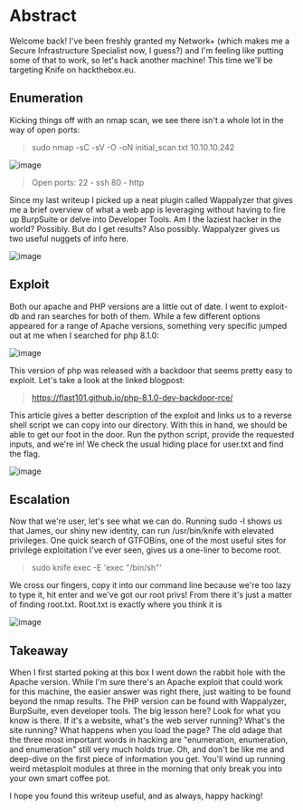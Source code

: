 # Abstract
Welcome back! I've been freshly granted my Network+ (which makes me a Secure Infrastructure Specialist now, I guess?) and I'm feeling like putting some of that to work, so let's hack another machine! This time we'll be targeting Knife on hackthebox.eu. 

## Enumeration

Kicking things off with an nmap scan, we see there isn't a whole lot in the way of open ports:

> sudo nmap -sC -sV -O -oN initial_scan.txt 10.10.10.242

![image](https://user-images.githubusercontent.com/6416242/168475628-69576628-bbe5-438a-85a5-75b8c0c7367e.png)


> Open ports:
> 22 - ssh
> 80 - http

Since my last writeup I picked up a neat plugin called Wappalyzer that gives me a brief overview of what a web app is leveraging without having to fire up BurpSuite or delve into Developer Tools. Am I the laziest hacker in the world? Possibly. But do I get results? Also possibly. Wappalyzer gives us two useful nuggets of info here.

![image](https://user-images.githubusercontent.com/6416242/168475638-363df1ef-96bb-4bb4-a7a6-3f7031d2c315.png)


## Exploit

Both our apache and PHP versions are a little out of date. I went to exploit-db and ran searches for both of them. While a few different options appeared for a range of Apache versions, something very specific jumped out at me when I searched for php 8.1.0:

![image](https://user-images.githubusercontent.com/6416242/168475739-3934d1ff-1182-4730-8d9e-00faeecb08cd.png)


This version of php was released with a backdoor that seems pretty easy to exploit. Let's take a look at the linked blogpost:

> https://flast101.github.io/php-8.1.0-dev-backdoor-rce/

This article gives a better description of the exploit and links us to a reverse shell script we can copy into our directory. With this in hand, we should be able to get our foot in the door. Run the python script, provide the requested inputs, and we're in! We check the usual hiding place for user.txt and find the flag.

![image](https://user-images.githubusercontent.com/6416242/168475671-9c29b0a5-475d-4207-9a65-73a23eca339d.png)


## Escalation

Now that we're user, let's see what we can do. Running sudo -l shows us that James, our shiny new identity, can run /usr/bin/knife with elevated privileges. One quick search of GTFOBins, one of the most useful sites for privilege exploitation I've ever seen, gives us a one-liner to become root.

> sudo knife exec -E 'exec "/bin/sh"'

We cross our fingers, copy it into our command line because we're too lazy to type it, hit enter and we've got our root privs! From there it's just a matter of finding root.txt. Root.txt is exactly where you think it is

![image](https://user-images.githubusercontent.com/6416242/168475681-1a73944f-824a-439d-a390-70c7766682fa.png)


## Takeaway

When I first started poking at this box I went down the rabbit hole with the Apache version. While I'm sure there's an Apache exploit that could work for this machine, the easier answer was right there, just waiting to be found beyond the nmap results. The PHP version can be found with Wappalyzer, BurpSuite, even developer tools. The big lesson here? Look for what you know is there. If it's a website, what's the web server running? What's the site running? What happens when you load the page? The old adage that the three most important words in hacking are "enumeration, enumeration, and enumeration" still very much holds true. Oh, and don't be like me and deep-dive on the first piece of information you get. You'll wind up running weird metasploit modules at three in the morning that only break you into your own smart coffee pot. 

I hope you found this writeup useful, and as always, happy hacking!
